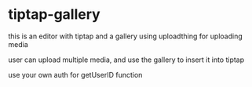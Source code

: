 # tiptap-gallery

this is an editor with tiptap and a gallery using uploadthing for uploading media

user can upload multiple media, and use the gallery to insert it into tiptap

use your own auth for getUserID function
